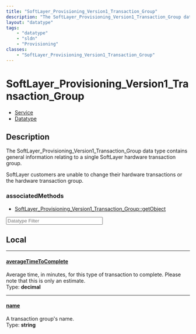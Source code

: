 ```yaml
---
title: "SoftLayer_Provisioning_Version1_Transaction_Group"
description: "The SoftLayer_Provisioning_Version1_Transaction_Group data type contains general information relating to a single SoftLa... "
layout: "datatype"
tags:
    - "datatype"
    - "sldn"
    - "Provisioning"
classes:
    - "SoftLayer_Provisioning_Version1_Transaction_Group"
---
```


# SoftLayer_Provisioning_Version1_Transaction_Group
<div id='service-datatype'>
    <ul id='sldn-reference-tabs'>
    <li id='service'> <a href='/reference/services/SoftLayer_Provisioning_Version1_Transaction_Group' >Service</a></li>    <li id='datatype'> <a href='/reference/datatypes/SoftLayer_Provisioning_Version1_Transaction_Group' >Datatype</a></li>
    </ul>
</div>

## Description 


The SoftLayer_Provisioning_Version1_Transaction_Group data type contains general information relating to a single SoftLayer hardware transaction group. 

SoftLayer customers are unable to change their hardware transactions or the hardware transaction group. 


### associatedMethods

*  [SoftLayer_Provisioning_Version1_Transaction_Group::getObject](/reference/services/SoftLayer_Provisioning_Version1_Transaction_Group/getObject )





<!-- Filer BEGIN -->
<div class="view-filters">
        <div class="clearfix">
            <div class="search-input-box">
                <input placeholder="Datatype Filter" onkeyup="titleSearch(inputId='prop-input', divId='properties', elementClass='prop-row')" 
                    type="text" id="prop-input" value="" size="30" maxlength="128" class="form-text">
            </div>
        </div>
</div>
<!-- Filer END -->

<div id="properties" class="content">
<div id="localProperties" class="prop-content" >

## Local
<div class="prop-row">

-----
[averageTimeToComplete]: #averagetimetocomplete
#### [averageTimeToComplete]
Average time, in minutes, for this type of transaction to complete. Please note that this is only an estimate.   
<span class="type-label">Type: </span>**decimal**  



</div>
<div class="prop-row">

-----
[name]: #name
#### [name]
A transaction group's name.  
<span class="type-label">Type: </span>**string**  



</div>
</div>
<!-- LOCAL PROPERTY END -->

</div>



